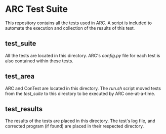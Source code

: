 # ARC Test Suite

This repository contains all the tests used in ARC. A script is included to automate the execution and collection of the results of this test.

## test_suite
All the tests are located in this directory. ARC's *config.py* file for each test is also contained within these tests.

## test_area
ARC and ConTest are located in this directory. The *run.sh* script moved tests from the *test_suite* to this directory to be executed by ARC one-at-a-time.

## test_results
The results of the tests are placed in this directory. The test's log file, and corrected program (if found) are placed in their respected directory.
